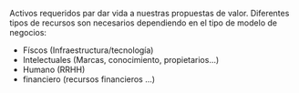 Activos requeridos par dar vida a nuestras propuestas de valor.
Diferentes tipos de recursos son necesarios dependiendo en el tipo de modelo de negocios:

- Físcos (Infraestructura/tecnología)
- Intelectuales (Marcas, conocimiento, propietarios…)
- Humano (RRHH)
- financiero (recursos financieros …)